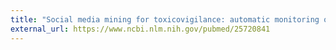 ```yaml
---
title: "Social media mining for toxicovigilance: automatic monitoring of prescription medication abuse from Twitter"
external_url: https://www.ncbi.nlm.nih.gov/pubmed/25720841
---
```

<Link to publication>
